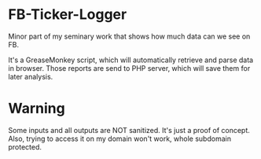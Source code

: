 # FB-Ticker-Logger
Minor part of my seminary work that shows how much data can we see on FB.

It's a GreaseMonkey script, which will automatically retrieve and parse data in browser. Those reports are send to PHP server, which will save  them for later analysis.

# Warning
Some inputs and all outputs are NOT sanitized. It's just a proof of concept. Also, trying to access it on my domain won't work, whole subdomain protected.